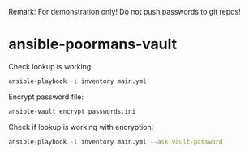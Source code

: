 Remark: For demonstration only! Do not push passwords to git repos!

# ansible-poormans-vault

Check lookup is working:

```bash
ansible-playbook -i inventory main.yml
```

Encrypt password file:

```bash
ansible-vault encrypt passwords.ini
```

Check if lookup is working with encryption:

```bash
ansible-playbook -i inventory main.yml --ask-vault-password
```
